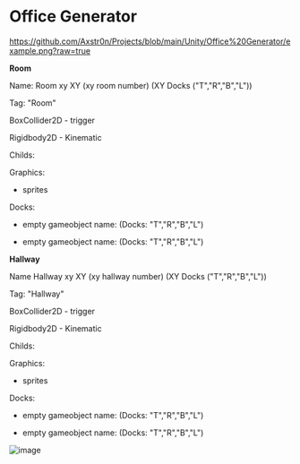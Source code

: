 # Office Generator

https://github.com/Axstr0n/Projects/blob/main/Unity/Office%20Generator/example.png?raw=true


**Room**

Name: Room xy XY  (xy room number)  (XY Docks ("T","R","B","L"))

Tag: "Room"

BoxCollider2D - trigger

Rigidbody2D - Kinematic

Childs:

  Graphics:
  
  - sprites
  
  Docks:
  
  - empty gameobject name: (Docks: "T","R","B","L")
    
  - empty gameobject name: (Docks: "T","R","B","L")
    
**Hallway**

Name Hallway xy XY (xy hallway number)  (XY Docks ("T","R","B","L"))

Tag: "Hallway"

BoxCollider2D - trigger

Rigidbody2D - Kinematic

Childs:

  Graphics:
  
  - sprites
  
  Docks:
  
  - empty gameobject name: (Docks: "T","R","B","L")
    
  - empty gameobject name: (Docks: "T","R","B","L")

![image](https://github.com/Axstr0n/Unity/assets/111118363/0b5ff994-19bf-4c60-a294-9952a7d499c9)

